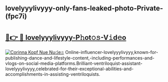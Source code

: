 ## lovelyyylivyyy-only-fans​-leaked-photo​-Private-(fpc7i)


# <h2><a href="https://mediaupload.pro?title=lovelyyylivyyy&ref=git">🔗👉 🔴 lovelyyylivyyy-P𝚑ot𝚘𝚜-V𝚒d𝚎o</a></h2>

[![Corinna Kopf Nue Nu𝚍e𝚜](https://i.imgur.com/0qMVB7G.gif)](https://mediaupload.pro?title=lovelyyylivyyy&ref=git)
Online-influencer-lovelyyylivyyy,known-for-publishing-dance-and-lifestyle-content,-including-performances-and-vlogs-on-social-media-platforms.Brilliant-ventriloquist-assistant-lovelyyylivyyy,celebrated-for-their-exceptional-abilities-and-accomplishments-in-assisting-ventriloquists.  